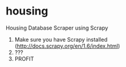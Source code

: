 # housing
Housing Database Scraper using Scrapy
1. Make sure you have Scrapy installed
(http://docs.scrapy.org/en/1.6/index.html)
2. ???
3. PROFIT
